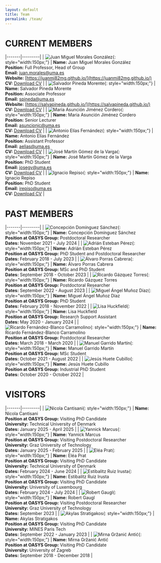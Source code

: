 ```yaml
---
layout: default
title: Team
permalink: /team/
---
```


# CURRENT MEMBERS

|-------|---------|
| ![Juan Miguel Morales González](/id/juanmi.jpg){: style="width:150px;"} | **Name:** Juan Miguel Morales González<br>**Position:** Full Professor, Head of Group<br>**Email:** [juan.morales@uma.es](mailto:juan.morales@uma.es)<br>**Website:** [https://juanmi82mg.github.io/](https://juanmi82mg.github.io/)<br>**CV:** [Download CV](cv/juanmi.pdf) |
| ![Salvador Pineda Morente](/id/salva.jpeg){: style="width:150px;"} | **Name:** Salvador Pineda Morente<br>**Position:** Associate Professor<br>**Email:** [spineda@uma.es](mailto:spineda@uma.es)<br>**Website:** [https://salvapineda.github.io/](https://salvapineda.github.io/)<br>**CV:** [Download CV](cv/salva.pdf) |
| ![Maria Asunción Jiménez Cordero](/id/asun.jpg){: style="width:150px;"} | **Name:** Maria Asunción Jiménez Cordero<br>**Position:** Senior Lecturer<br>**Email:** [asuncionjc@uma.es](mailto:asuncionjc@uma.es)<br>**CV:** [Download CV](cv/asun.pdf) |
| ![Antonio Elías Fernández](/id/antonio.jpg){: style="width:150px;"} | **Name:** Antonio Elías Fernández<br>**Position:** Assistant Professor<br>**Email:** [aelias@uma.es](mailto:aelias@uma.es)<br>**CV:** [Download CV](cv/antonio.pdf) |
| ![José Martín Gómez de la Varga](/id/jose.jpg){: style="width:150px;"} | **Name:** José Martín Gómez de la Varga<br>**Position:** PhD Student<br>**Email:** [josegv@uma.es](mailto:josegv@uma.es)<br>**CV:** [Download CV](cv/jose.pdf) |
| ![Ignacio Repiso](/id/nacho.jpg){: style="width:150px;"} | **Name:** Ignacio Repiso<br>**Position:** PhD Student<br>**Email:** [irepiso@uma.es](mailto:irepiso@uma.es)<br>**CV:** [Download CV](cv/nacho.pdf) |

# PAST MEMBERS 

|-------|---------|
| ![Concepción Domínguez Sánchez](/id/conchi.jpg){: style="width:150px;"} | **Name:** Concepción Domínguez Sánchez<br>**Position at OASYS Group:** Postdoctoral Researcher<br>**Dates:** November 2021 - July 2024 |
| ![Adrián Esteban Pérez](/id/adrian.jpg){: style="width:150px;"} | **Name:** Adrián Esteban Pérez<br>**Position at OASYS Group:** PhD Student and Postdoctoral Researcher<br>**Dates:** February 2018 - July 2023 |
| ![Álvaro Porras Cabrera](/id/alvaro.jpg){: style="width:150px;"} | **Name:** Álvaro Porras Cabrera<br>**Position at OASYS Group:** MSc and PhD Student<br>**Dates:** September 2018 - October 2023 |
| ![Ricardo Gázquez Torres](/id/ricardo2.jpg){: style="width:150px;"} | **Name:** Ricardo Gázquez Torres<br>**Position at OASYS Group:** Postdoctoral Researcher<br>**Dates:** September 2022 - August 2023 |
| ![Miguel Ángel Muñoz Díaz](/id/miguel.png){: style="width:150px;"} | **Name:** Miguel Ángel Muñoz Díaz<br>**Position at OASYS Group:** PhD Student<br>**Dates:** February 2018 - November 2022 |
| ![Lisa Huckfield](/id/lisa.jpg){: style="width:150px;"} | **Name:** Lisa Huckfield<br>**Position at OASYS Group:** Research Support Assistant<br>**Dates:** May 2020 - January 2024 |
| ![Ricardo Fernández-Blanco Carramolino](/id/ricardo1.png){: style="width:150px;"} | **Name:** Ricardo Fernández-Blanco Carramolino<br>**Position at OASYS Group:** Postdoctoral Researcher<br>**Dates:** March 2018 - March 2020 |
| ![Manuel Garrido Martín](/id/manuel.jpg){: style="width:150px;"} | **Name:** Manuel Garrido Martín<br>**Position at OASYS Group:** MSc Student<br>**Dates:** October 2021 - August 2022 |
| ![Jesús Huete Cubillo](/id/jesus.jpg){: style="width:150px;"} | **Name:** Jesús Huete Cubillo<br>**Position at OASYS Group:** Industrial PhD Student<br>**Dates:** October 2020 - October 2022 |

# VISITORS

|-------|---------|
| ![Nicola Cantisani](/id/nicola.jpeg){: style="width:150px;"} | **Name:** Nicola Cantisani<br>**Position at OASYS Group:** Visiting PhD Candidate<br>**University:** Technical University of Denmark<br>**Dates:** January 2025 - April 2025 |
| ![Yannick Marcus](/id/yannick.jpeg){: style="width:150px;"} | **Name:** Yannick Marcus<br>**Position at OASYS Group:** Visiting Postdoctoral Researcher<br>**University:** Graz University of Technology<br>**Dates:** January 2025 - February 2025 |
| ![Eléa Prat](/id/elea.jpeg){: style="width:150px;"} | **Name:** Eléa Prat<br>**Position at OASYS Group:** Visiting PhD Candidate<br>**University:** Technical University of Denmark<br>**Dates:** February 2024 - June 2024 |
| ![Estibalitz Ruiz Irusta](/id/estibalitz.jpeg){: style="width:150px;"} | **Name:** Estibalitz Ruiz Irusta<br>**Position at OASYS Group:** Visiting PhD Candidate<br>**University:** University of Luxembourg<br>**Dates:** February 2024 - July 2024 |
| ![Robert Gaugl](/id/robert.jpg){: style="width:150px;"} | **Name:** Robert Gaugl<br>**Position at OASYS Group:** Visiting Postdoctoral Researcher<br>**University:** Graz University of Technology<br>**Dates:** September 2023 |
| ![Akylas Stratigakos](/id/akylas.png){: style="width:150px;"} | **Name:** Akylas Stratigakos<br>**Position at OASYS Group:** Visiting PhD Candidate<br>**University:** MINES Paris Tech<br>**Dates:** September 2022 - January 2023 |
| ![Mirna Gržanić Antić](/id/mirna.jpeg){: style="width:150px;"} | **Name:** Mirna Gržanić Antić<br>**Position at OASYS Group:** Visiting PhD Candidate<br>**University:** University of Zagreb<br>**Dates:** September 2018 - December 2018 |
